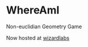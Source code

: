 WhereAmI
========

Non-euclidian Geometry Game

Now hosted at [wizardlabs](https://wizardlabs.me/WhereAmI/)
